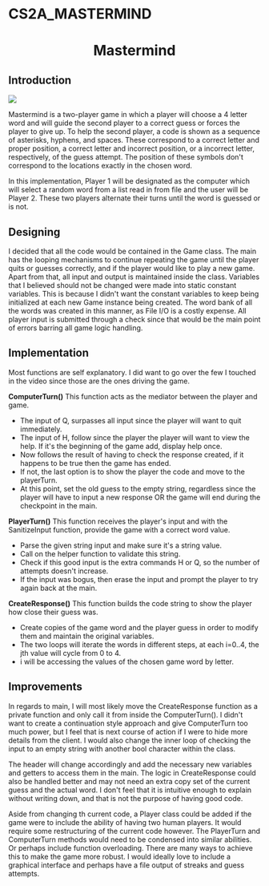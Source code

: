 # CS2A_MASTERMIND

<h1 align="center"> Mastermind </h1>

<h2> Introduction </h2>

<img src ="https://imgur.com/a/QRsIgIW">

<p>Mastermind is a two-player game in which a player will choose a 4 letter word and will guide the second player to a correct guess or forces  the player to give up. To help the second player, a code is shown as a sequence of asterisks, hyphens, and spaces.  These correspond to a correct letter and proper position, a correct letter and incorrect position, or a incorrect letter, respectively, of the guess attempt. The position of these symbols don't correspond to the locations exactly in the chosen word.
</p>

<p>In this implementation, Player 1 will be designated as the computer which will select a random word from a list read in from file and the user will be Player 2. These two players alternate their turns until the word is guessed or is not. 
</p>

<h2> Designing </h2>
<p>
  I decided that all the code would be contained in the Game class. The main has the looping mechanisms to continue repeating the game until the player quits or guesses correctly, and if the player would like to play a new game. Apart from that, all input and output is maintained inside the class. Variables that I believed should not be changed were made into static constant variables. This is because I didn't want the constant variables to keep being initialized at each new Game instance being created. The word bank of all the words was created in this manner, as File I/O is a costly expense. All player input is submitted through a check since that would be the main point of errors barring all game logic handling. 
</p>

<h2> Implementation </h2>
<p>
  Most functions are self explanatory. I did want to go over the few I touched in the video since those are the ones driving the game.
 </p>

<p>
<b>ComputerTurn()</b>
This function acts as the mediator between the player and game.
  
  <ul>
  <li>The input of Q, surpasses all input since the player will want to quit immediately.</li>
  <li>The input of H, follow since the player the player will want to view the help. If it's the beginning of the game add, display help once.</li>
  <li>Now follows the result of having to check the response created, if it happens to be true then the game has ended.</li>
  <li>If not, the last option is to show the player the code and move to the playerTurn.</li>
  <li>At this point, set the old guess to the empty string, regardless since the player will have to input a new response OR the game will end during the checkpoint in the main.</li>
  </ul>
 </p>

<p>
<b>PlayerTurn()</b>
This function receives the player's input and with the SanitizeInput function, provide the game with a correct word value.
  
  <ul>
  <li>Parse the given string input and make sure it's a string value.</li>
  <li>Call on the helper function to validate this string.</li>
  <li>Check if this good input is the extra commands H or Q, so the number of attempts doesn't increase.</li>
  <li>If the input was bogus, then erase the input and prompt the player to try again back at the main.</li>
  </ul>
 </p>
 
 
 <p>
<b>CreateResponse()</b>
This function builds the code string to show the player how close their guess was.
  
  <ul>
  <li>Create copies of the game word and the player guess in order to modify them and maintain the original variables.</li>
  <li>The two loops will iterate the words in different steps, at each i=0..4, the jth value will cycle from 0 to 4.</li>
  <li>i will be accessing the values of the chosen game word by letter.</li>
  </ul>
 </p>


<h2> Improvements </h2>
<p>
  In regards to main, I will most likely move the CreateResponse function as a private function and only call it from inside the ComputerTurn(). I didn't want to create a continuation style approach and give ComputerTurn too much power, but I feel that is next course of action if I were to hide more details from the client. I would also change the inner loop of checking the input to an empty string with another bool character within the class. 
</p>

<p>
The header will change accordingly and add the necessary new variables and getters to access them in the main. The logic in CreateResponse could also be handled better and may not need an extra copy set of the current guess and the actual word. I don't feel that it is intuitive enough to explain without writing down, and that is not the purpose of having good code. 
</p>

<p>
Aside from changing th current code, a Player class could be added if the game were to include the ability of having two human players. It would require some restructuring of the current code however. The PlayerTurn and ComputerTurn methods would need to be condensed into similar abilities. Or perhaps include function overloading. There are many ways to achieve this to make the game more robust. I would ideally love to include a graphical interface and perhaps have a file output of streaks and guess attempts. 
</p>

